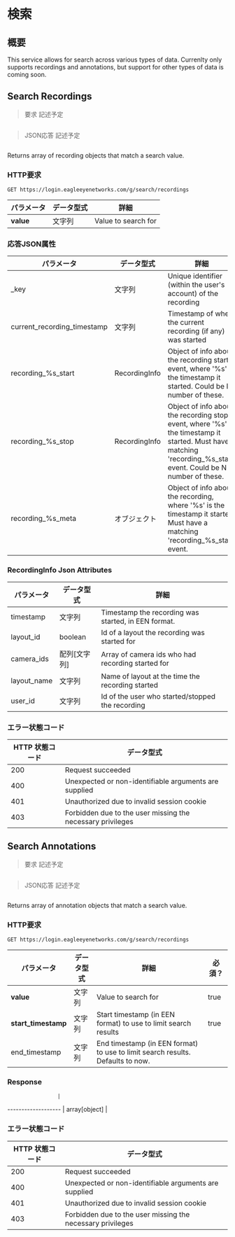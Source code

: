 # 検索

<!--===================================================================-->
## 概要

This service allows for search across various types of data. Currenlty only supports recordings and annotations, but support for other types of data is coming soon.

<!--===================================================================-->
## Search Recordings

> 要求 記述予定

```shell
```

> JSON応答 記述予定

```json
```

Returns array of recording objects that match a search value.

### HTTP要求

`GET https://login.eagleeyenetworks.com/g/search/recordings`

パラメータ  	| データ型式   | 詳細          
---------  	| ----------- | -----------   
**value**   | 文字列      | Value to search for

### 応答JSON属性

パラメータ               	| データ型式     | 詳細       
---------               	| -----------   | -----------
_key 						| 文字列 		| Unique identifier (within the user's account) of the recording
current_recording_timestamp | 文字列 		| Timestamp of when the current recording (if any) was started
recording_%s_start 			| RecordingInfo | Object of info about the recording start event, where '%s' is the timestamp it started. Could be N number of these.
recording_%s_stop 			| RecordingInfo | Object of info about the recording stop event, where '%s' is the timestamp it started. Must have a matching 'recording_%s_start' event. Could be N number of these.
recording_%s_meta 			| オブジェクト 		| Object of info about the recording, where '%s' is the timestamp it started. Must have a matching 'recording_%s_start' event.

### RecordingInfo Json Attributes

パラメータ   | データ型式     | 詳細       
---------   | -----------   | -----------
timestamp 	| 文字列 		| Timestamp the recording was started, in EEN format.
layout_id 	| boolean 		| Id of a layout the recording was started for
camera_ids 	| 配列[文字列] | Array of camera ids who had recording started for
layout_name | 文字列 		| Name of layout at the time the recording started
user_id 	| 文字列 		| Id of the user who started/stopped the recording

### エラー状態コード

HTTP 状態コード    | データ型式   
------------------- | ----------- 
200 | Request succeeded
400 | Unexpected or non-identifiable arguments are supplied
401 | Unauthorized due to invalid session cookie
403 | Forbidden due to the user missing the necessary privileges

<!--===================================================================-->
## Search Annotations

> 要求 記述予定

```shell
```

> JSON応答 記述予定

```json
```

Returns array of annotation objects that match a search value.

### HTTP要求

`GET https://login.eagleeyenetworks.com/g/search/recordings`

パラメータ  			| データ型式   | 詳細          			| 必須？
---------  			| ----------- | -----------   			| -----------
**value**   		| 文字列      | Value to search for 	| true
**start_timestamp** | 文字列      | Start timestamp (in EEN format) to use to limit search results 	| true
end_timestamp 		| 文字列      | End timestamp (in EEN format) to use to limit search results. Defaults to now. 	| 

### Response

				    |
------------------- |
array[object] 		| 

### エラー状態コード

HTTP 状態コード    | データ型式   
------------------- | ----------- 
200 | Request succeeded
400 | Unexpected or non-identifiable arguments are supplied
401 | Unauthorized due to invalid session cookie
403 | Forbidden due to the user missing the necessary privileges